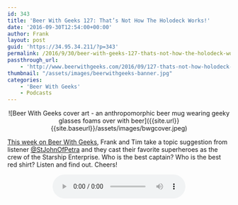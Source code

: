 ```yaml
---
id: 343
title: 'Beer With Geeks 127: That’s Not How The Holodeck Works!'
date: '2016-09-30T12:54:00+00:00'
author: Frank
layout: post
guid: 'https://34.95.34.211/?p=343'
permalink: /2016/9/30/beer-with-geeks-127-thats-not-how-the-holodeck-works/
passthrough_url:
    - 'http://www.beerwithgeeks.com/2016/09/127-thats-not-how-holodeck-works.html'
thumbnail: "/assets/images/beerwithgeeks-banner.jpg"
categories:
    - 'Beer With Geeks'
    - Podcasts
---
```

<div markdown="1" style="text-align: center;">
![Beer With Geeks cover art - an anthropomorphic beer mug wearing geeky glasses foams over with beer]({{site.url}}{{site.baseurl}}/assets/images/bwgcover.jpeg)
</div>

[This week on Beer With Geeks](http://www.beerwithgeeks.com/2016/09/127-thats-not-how-holodeck-works.html), Frank and Tim take a topic suggestion from listener [@StJohnOfPetra](https://twitter.com/stjohnofpetra/status/778637814808268800) and they cast their favorite superheroes as the crew of the Starship Enterprise. Who is the best captain? Who is the best red shirt? Listen and find out. Cheers!

<div markdown="1" style="text-align: center;">
<audio controls>
  <source src="http://www.podtrac.com/pts/redirect.mp3/archive.org/download/BWG127/BWG127.mp3" type="audio/mpeg">
  Your browser does not support the audio element.
</audio>
</div>